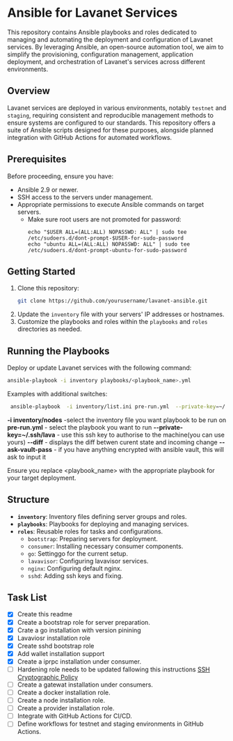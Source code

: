 # Ansible for Lavanet Services

This repository contains Ansible playbooks and roles dedicated to managing and automating the deployment and configuration of Lavanet services. By leveraging Ansible, an open-source automation tool, we aim to simplify the provisioning, configuration management, application deployment, and orchestration of Lavanet's services across different environments.

## Overview

Lavanet services are deployed in various environments, notably `testnet` and `staging`, requiring consistent and reproducible management methods to ensure systems are configured to our standards. This repository offers a suite of Ansible scripts designed for these purposes, alongside planned integration with GitHub Actions for automated workflows.

## Prerequisites

Before proceeding, ensure you have:

- Ansible 2.9 or newer.
- SSH access to the servers under management.
- Appropriate permissions to execute Ansible commands on target servers.
  - Make sure root users are not promoted for password:
    ```shell
    echo "$USER ALL=(ALL:ALL) NOPASSWD: ALL" | sudo tee /etc/sudoers.d/dont-prompt-$USER-for-sudo-password
    echo "ubuntu ALL=(ALL:ALL) NOPASSWD: ALL" | sudo tee /etc/sudoers.d/dont-prompt-ubuntu-for-sudo-password
    ```

## Getting Started

1. Clone this repository:
   ```bash
   git clone https://github.com/yourusername/lavanet-ansible.git
   ```
2. Update the `inventory` file with your servers' IP addresses or hostnames.
3. Customize the playbooks and roles within the `playbooks` and `roles` directories as needed.

## Running the Playbooks

Deploy or update Lavanet services with the following command:

```bash
ansible-playbook -i inventory playbooks/<playbook_name>.yml
``` 

Examples with additional switches:

```bash
 ansible-playbook  -i inventory/list.ini pre-run.yml  --private-key=~/.ssh/lava --diff --ask-vault-pass
``` 
**-i inventory/nodes**  -select the inventory file you want playbook to be run on
**pre-run.yml** - select the playbook you want to run
**--private-key=~/.ssh/lava** - use this ssh key to authorise to the machine(you can use yours)
**--diff** - displays the diff betwen curent state and incoming change
**--ask-vault-pass** - if you have anything encrypted with ansible vault, this will ask to input it

Ensure you replace <playbook_name> with the appropriate playbook for your target deployment.

## Structure

- **`inventory`**: Inventory files defining server groups and roles.
- **`playbooks`**: Playbooks for deploying and managing services.
- **`roles`**: Reusable roles for tasks and configurations.
  - `bootstrap`: Preparing servers for deployment.
  - `consumer`: Installing necessary consumer components.
  - `go`: Settinggo for the current setup.
  - `lavavisor`: Configuring lavavisor services.
  - `nginx`: Configuring default nginx.
  - `sshd`: Adding ssh keys and fixing.

## Task List

- [X] Create this readme
- [X] Create a bootstrap role for server preparation.
- [X] Crate a go installation with version pinining
- [X] Lavaviosr installation role 
- [X] Create sshd bootstrap role
- [X] Add wallet installation support
- [X] Create a iprpc installation under consumer.
- [ ] Hardening role needs to be updated fallowing this instructions [SSH Cryptographic Policy](https://www.ssh.com/academy/ssh/sshd_config#~Cryptographic%20policy)
- [ ] Create a gatewat installation under consumers.
- [ ] Create a docker installation role.
- [ ] Create a node installation role.
- [ ] Create a provider installation role.
- [ ] Integrate with GitHub Actions for CI/CD.
- [ ] Define workflows for testnet and staging environments in GitHub Actions.